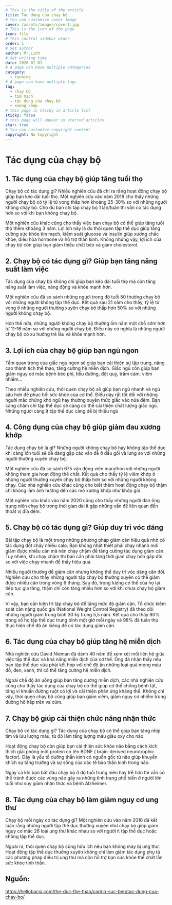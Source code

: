 ```yaml
---
# This is the title of the article
title: Tác dụng của chạy bộ
# You can customize cover image
cover: /assets/images/cover1.jpg
# This is the icon of the page
icon: file
# This control sidebar order
order: 1
# Set author
author: Mr.Linh
# Set writing time
date: 2020-01-01
# A page can have multiple categories
category:
  - running
# A page can have multiple tags
tag:
  - chạy bộ
  - tim mạch
  - tác dụng của chạy bộ
  - xương khớp
# this page is sticky in article list
sticky: false
# this page will appear in starred articles
star: true
# You can customize copyright content
copyright: No Copyright
---
```


# Tác dụng của chạy bộ

## 1. Tác dụng của chạy bộ giúp tăng tuổi thọ

Chạy bộ có tác dụng gì? Nhiều nghiên cứu đã chỉ ra rằng hoạt động chạy bộ giúp bạn kéo dài tuổi thọ. Một nghiên cứu vào
năm 2018 cho thấy những người chạy bộ có tỷ lệ tử vong thấp hơn khoảng 25-30% so với những người không chạy bộ. Cho dù
bạn chỉ tập chạy bộ 1 lần/tuần thì vẫn có tác dụng hơn so với khi bạn không chạy bộ.

Một nghiên cứu khác cũng cho thấy việc bạn chạy bộ có thể giúp tăng tuổi thọ thêm khoảng 3 năm. Lợi ích này là do thói
quen tập thể dục giúp tăng cường sức khỏe tim mạch, kiểm soát glucose và insulin giúp xương chắc khỏe, điều hòa hormone
và hỗ trợ thần kinh. Không những vậy, lợi ích của chạy bộ còn giúp bạn giảm thiểu chất béo và giảm cholesterol.

## 2. Chạy bộ có tác dụng gì? Giúp bạn tăng năng suất làm việc

Tác dụng của chạy bộ không chỉ giúp bạn kéo dài tuổi thọ mà còn tăng năng suất làm việc, năng động và khỏe mạnh hơn.

Một nghiên cứu đã so sánh những người trong độ tuổi 50 thường chạy bộ với những người không tập thể dục. Kết quả sau 21
năm cho thấy, tỷ lệ tử vong ở những người thường xuyên chạy bộ thấp hơn 50% so với những người không chạy bộ.

Hơn thế nữa, những người không chạy bộ thường ốm nằm một chỗ sớm hơn từ 11-16 năm so với những người chạy bộ. Điều này
có nghĩa là những người chạy bộ có xu hướng trẻ lâu và khỏe mạnh hơn.

## 3. Lợi ích của chạy bộ giúp bạn ngủ ngon

Tầm quan trọng của giấc ngủ ngon sẽ giúp bạn cải thiện sự tập trung, nâng cao thành tích thể thao, tăng cường hệ miễn
dịch. Giấc ngủ còn giúp bạn giảm nguy cơ mắc bệnh béo phì, tiểu đường, đột quỵ, trầm cảm, viêm nhiễm…

Theo nhiều nghiên cứu, thói quen chạy bộ sẽ giúp bạn ngủ nhanh và ngủ sâu hơn để phục hồi sức khỏe của cơ thể. Điều này
rất tốt đối với những người mắc chứng khó ngủ hay thường xuyên thức giấc vào nửa đêm. Bạn càng chăm chỉ tập thể dục sẽ
càng có thể cải thiện chất lượng giấc ngủ. Những người càng ít tập thể dục càng dễ bị thiếu ngủ

## 4. Công dụng của chạy bộ giúp giảm đau xương khớp

Tác dụng chạy bộ là gì? Những người không chạy bộ hay không tập thể dục khi càng lớn tuổi sẽ dễ dàng gặp các vấn đề ở
đầu gối và lưng so với những người thường xuyên chạy bộ.

Một nghiên cứu đã so sánh 675 vận động viên marathon với những người không tham gia hoạt động thể chất. Kết quả cho thấy
tỷ lệ viêm khớp ở những người thường xuyên chạy bộ thấp hơn so với những người không chạy. Các nhà nghiên cứu khác cũng
cho biết thêm hoạt động chạy bộ thậm chí không làm ảnh hưởng đến các mô xương khớp như khớp gối.

Một nghiên cứu khác vào năm 2020 cũng cho thấy những người đàn ông trung niên chạy bộ trong thời gian dài ít gặp những
vấn đề liên quan đến thoát vị đĩa đệm.

## 5. Chạy bộ có tác dụng gì? Giúp duy trì vóc dáng

Bài tập chạy bộ là một trong những phương pháp giảm cân hiệu quả nhờ có tác dụng đốt cháy nhiều calo. Bạn không nhất
thiết phải chạy nhanh mới giảm được nhiều cân mà nên chạy chậm để tăng cường tác dụng giảm cân. Tuy nhiên, khi chạy chậm
thì bạn cần phải tăng thời gian chạy hơn gấp đôi so với việc chạy nhanh để thấy hiệu quả.

Nhiều người thường dễ giảm cân nhưng không thể duy trì vóc dáng cân đối. Nghiên cứu cho thấy những người tập chạy bộ
thường xuyên có thể giảm được nhiều cân trong vòng 6 tháng. Sau đó, trọng lượng cơ thể của họ lại tiếp tục gia tăng,
thậm chí còn tăng nhiều hơn so với khi chưa chạy bộ giảm cân.

Vì vậy, bạn cần kiên trì tập chạy bộ để tăng mức độ giảm cân. Tổ chức kiểm soát cân nặng quốc gia (National Weight
Control Registry) đã theo dõi những người giảm trung bình 30 ký trong 5,5 năm. Kết quả cho thấy 90% trong số họ tập thể
dục trung bình một giờ mỗi ngày và 98% đã tuân thủ thực hiện chế độ ăn kiêng để có tác dụng giảm cân.

## 6. Tác dụng của chạy bộ giúp tăng hệ miễn dịch

Nhà nghiên cứu David Nieman đã dành 40 năm để xem xét mối liên hệ giữa việc tập thể dục và khả năng miễn dịch của cơ
thể. Ông đã nhận thấy nếu bạn tập thể dục vừa phải kết hợp với chế độ ăn những loại quả mọng màu đỏ, đen, xanh, thì có
thể tăng cường hệ miễn dịch.

Ngoài chế độ ăn uống giúp bạn tăng cường miễn dịch, các nhà nghiên cứu cũng cho thấy tác dụng của chạy bộ có thể giúp cơ
thể chống bệnh tật, tăng vi khuẩn đường ruột có lợi và cải thiện phản ứng kháng thể. Không chỉ vậy, thói quen chạy bộ
cũng giúp bạn giảm viêm, giảm nguy cơ nhiễm trùng đường hô hấp trên và cúm.

## 7. Chạy bộ giúp cải thiện chức năng nhận thức

Chạy bộ có tác dụng gì? Tác dụng của chạy bộ có thể giúp bạn tăng nhịp tim và lưu lượng máu, từ đó làm tăng lượng máu
giàu oxy cho não.

Hoạt động chạy bộ còn giúp bạn cải thiện sức khỏe não bằng cách kích thích giải phóng một protein có tên BDNF (
brain-derived neurotrophic factor). Đây là yếu tố dưỡng thần kinh có nguồn gốc từ não giúp khuyến khích sự tăng trưởng
và sự sống của các tế bào thần kinh trong não.

Ngay cả khi bạn bắt đầu chạy bộ ở độ tuổi trung niên hay trễ hơn thì vẫn có thể tránh được các vùng não gây ra những
tình trạng phổ biến ở người lớn tuổi như suy giảm nhận thức và bệnh Alzheimer.

## 8. Tác dụng của chạy bộ làm giảm nguy cơ ung thư

Chạy bộ mỗi ngày có tác dụng gì? Một nghiên cứu vào năm 2016 đã kết luận rằng những người tập thể dục thường xuyên như
chạy bộ giúp giảm nguy cơ mắc 26 loại ung thư khác nhau so với người ít tập thể dục hoặc không tập thể dục.

Ngoài ra, thói quen chạy bộ cũng hữu ích nếu bạn không may bị ung thư. Hoạt động tập thể dục thường xuyên không chỉ làm
giảm tác dụng phụ từ các phương pháp điều trị ung thư mà còn hỗ trợ bạn sức khỏe thể chất lẫn sức khỏe tinh thần.

## Nguồn:

https://hellobacsi.com/the-duc-the-thao/cardio-suc-ben/tac-dung-cua-chay-bo/